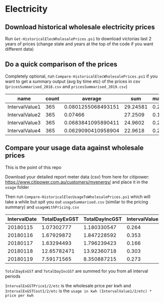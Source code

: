 # Electricity
Download historical wholesale electricity prices
------------------------------------------------
Run `Get-HistoricalElecWholesalePrices.ps1` to download victorias last 2 years of prices (change state and years at the top of the code if you want different data)

Do a quick comparison of the prices
-----------------------------------
Completely optional, run `Compare-HistoricalElecWholesalePrices.ps1` if you want to get a summary output (avg by time etc) of the prices in csv (`pricesSummarised_2018.csv` and `pricesSummarised_2019.csv`)

|name|count                        |average|sum                                          |maximum|minimum |time|
|----|-----------------------------|-------|---------------------------------------------|-------|--------|----|
|IntervalValue1|365                          |0.0801255068493151|29.24581                                     |0.26864|0.00414 |0:00|
|IntervalValue2|365                          |0.07466|27.2509                                      |0.19801|-1E-05  |0:30|
|IntervalValue3|365                          |0.0683841095890411|24.9602                                      |0.22744|-0.15792|1:00|
|IntervalValue4|365                          |0.0629090410958904|22.9618                                      |0.21583|-0.55462|1:30|

Compare your usage data against wholesale prices
------------------------------------------------
This is the point of this repo

Download your detailed report meter data (csv) from here for citipower: https://www.citipower.com.au/customers/myenergy/ and place it in the `usage` folder

Then run `Compare-HistoricalElecUsageToWholesalePrices.ps1` which will take a while but spit you out `usageSummarised.csv` (similar to the pricing summary) and `usageWithPricing.csv`

|IntervalDate|TotalDayExGST                |TotalDayIncGST|IntervalValue1                               |IntervalExGSTPrice1|IntervalExGSTCost1|IntervalValue2|IntervalExGSTPrice2|IntervalExGSTCost2|
|------------|-----------------------------|--------------|---------------------------------------------|-------------------|------------------|--------------|-------------------|------------------|
|20180115    |1.07302777                   |1.180330547   |0.264                                        |0.07106            |0.01875984        |0.238         |0.064              |0.015232          |
|20180116    |1.67929872                   |1.847228592   |0.353                                        |0.06311            |0.02227783        |0.217         |0.07079            |0.01536143        |
|20180117    |1.63294493                   |1.796239423   |0.166                                        |0.07911            |0.01313226        |0.116         |0.09231            |0.01070796        |
|20180118    |12.65782471                  |13.92360718   |0.303                                        |0.06633            |0.02009799        |0.284         |0.06418            |0.01822712        |
|20180119    |7.59171565                   |8.350887215   |0.273                                        |0.08561            |0.02337153        |0.291         |0.0806             |0.0234546         |

`TotalDayExGST` and `TotalDayIncGST` are summed for you from all interval periods

`IntervalExGSTPrice1/2/etc` is the wholesale price per kwh and `IntervalExGSTCost1/2/etc` is the `usage in kwh (IntervalValue1/2/etc) * price per kwh`


